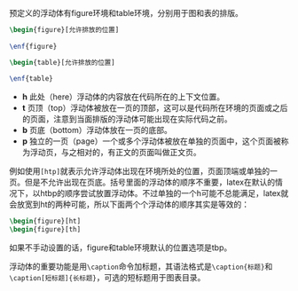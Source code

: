 
预定义的浮动体有figure环境和table环境，分别用于图和表的排版。
```latex
\begin{figure}[允许排放的位置]
	
\enf{figure}
```

```latex
\begin{table}[允许排放的位置]
	
\enf{table}
```

* **h** 此处（here）浮动体的内容放在代码所在的上下文位置。
* **t** 页顶（top）浮动体被放在一页的顶部，这可以是代码所在环境的页面或之后的页面，注意到当面排版的浮动体可能出现在实际代码之前。
* **b** 页底（bottom）浮动体放在一页的底部。
* **p** 独立的一页（page）一个或多个浮动体被放在单独的页面中，这个页面被称为浮动页，与之相对的，有正文的页面叫做正文页。

例如使用`[htp]`就表示允许浮动体出现在环境所处的位置，页面顶端或单独的一页。但是不允许出现在页底。括号里面的浮动体的顺序不重要，latex在默认的情况下，以htbp的顺序尝试放置浮动体。不过单独的一个h可能不总能满足，latex就会放宽到ht的两种可能，所以下面两个个浮动体的顺序其实是等效的：
```latex
\begin{figure}[ht]
\begin{figure}[th]
```
如果不手动设置的话，figure和table环境默认的位置选项是tbp。

浮动体的重要功能是用`\caption`命令加标题，其语法格式是`\caption{标题}`和`\caption[短标题]{长标题}`，可选的短标题用于图表目录。



